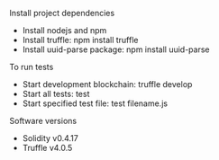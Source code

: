 Install project dependencies
 - Install nodejs and npm
 - Install truffle: npm install truffle
 - Install uuid-parse package: npm install uuid-parse

To run tests
 - Start development blockchain: truffle develop
 - Start all tests: test
 - Start specified test file: test filename.js

Software versions
 - Solidity v0.4.17
 - Truffle v4.0.5
 